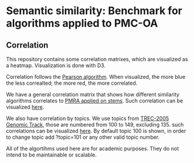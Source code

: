 Semantic similarity: Benchmark for algorithms applied to PMC-OA
=====================

Correlation
----------

This repository contains some correlation matrixes, which are visualized as a heatmap. Visualization is done with D3.

Correlation follows the <a href="http://en.wikipedia.org/wiki/Pearson_product-moment_correlation_coefficient">Pearson algorithm</a>. When visualized, the more blue the less correalted; the more red, the more correlated.

We have a general correlation matrix that shows how different similarity algorithms correlates to <a href="http://www.biomedcentral.com/1471-2105/8/423">PMRA applied on stems</a>. Such correlation can be visualized <a href="http://ljgarcia.github.io/semsim.benchmark.corr/html/heatmapCorrelationAll.html">here</a>.

We also have correlation by topics. We use topics from <a href="http://trec.nist.gov/pubs/trec14/t14_proceedings.html">TREC-2005 Genomic Track</a>, those are numbered from 100 to 149, excluding 135. such correlations can be visualized <a href="http://ljgarcia.github.io/semsim.benchmark.corr/html/heatmapCorrelationTopic.html">here</a>. By default topic 100 is shown, in order to change topic add ?topic=101 or any other valid topic number.

All of the algortihms used here are for academic purposes. They do not intend to be maintainable or scalable.
